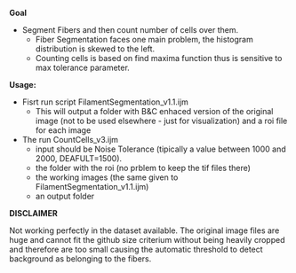**Goal**

* Segment Fibers and then count number of cells over them.
  * Fiber Segmentation faces one main problem, the histogram distribution is skewed to the left.
  * Counting cells is based on find maxima function thus is sensitive to max tolerance parameter.



**Usage:**

* Fisrt run script FilamentSegmentation_v1.1.ijm
  * This will output a folder with B&C enhaced version of the original image (not to be used elsewhere - just for visualization) and a roi file for each image
* The run CountCells_v3.ijm
  * input should be Noise Tolerance (tipically a value between 1000 and 2000, DEAFULT=1500).
  * the folder with the roi (no prblem to keep the tif files there)
  * the working images (the same given to FilamentSegmentation_v1.1.ijm)
  * an output folder



**DISCLAIMER**

Not working perfectly in the dataset available. The original image files are huge and cannot fit the github size criterium without being heavily cropped and therefore are too small causing the automatic threshold to detect background as belonging to the fibers.

